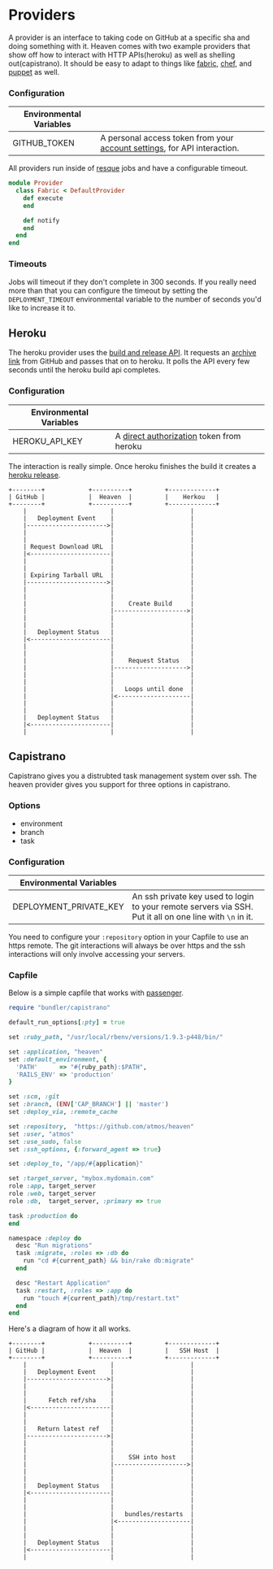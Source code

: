 # Providers

A provider is an interface to taking code on GitHub at a specific sha and doing something with it. Heaven comes with two example providers that show off how to interact with HTTP APIs(heroku) as well as shelling out(capistrano). It should be easy to adapt to things like [fabric][10], [chef][11], and [puppet][12] as well.

### Configuration

| Environmental Variables |                                                 |
|-------------------------|-------------------------------------------------|
| GITHUB_TOKEN            | A personal access token from your [account settings][16], for API interaction.    |

All providers run inside of [resque][3] jobs and have a configurable timeout.

```ruby
module Provider
  class Fabric < DefaultProvider
    def execute
    end

    def notify
    end
  end
end
```

### Timeouts

Jobs will timeout if they don't complete in 300 seconds. If you really need more than that you can configure the timeout by setting the `DEPLOYMENT_TIMEOUT` environmental variable to the number of seconds you'd like to increase it to.

## Heroku

The heroku provider uses the [build and release API][13]. It requests an [archive link][14] from GitHub and passes that on to heroku. It polls the API every few seconds until the heroku build api completes.

### Configuration

| Environmental Variables |                                                 |
|-------------------------|-------------------------------------------------|
| HEROKU_API_KEY          | A [direct authorization][17] token from heroku  |

The interaction is really simple. Once heroku finishes the build it creates a [heroku release][19].

```
+--------+            +----------+         +-------------+
| GitHub |            |  Heaven  |         |    Herkou   |
+--------+            +----------+         +-------------+
    |                       |                     |
    |   Deployment Event    |                     |
    |---------------------->|                     |
    |                       |                     |
    |                       |                     |
    | Request Download URL  |                     |
    |<----------------------|                     |
    |                       |                     |
    |                       |                     |
    | Expiring Tarball URL  |                     |
    |---------------------->|                     |
    |                       |                     |
    |                       |                     |
    |                       |    Create Build     |
    |                       |-------------------->|
    |                       |                     |
    |                       |                     |
    |   Deployment Status   |                     |
    |<----------------------|                     |
    |                       |                     |
    |                       |                     |
    |                       |    Request Status   |
    |                       |-------------------->|
    |                       |                     |
    |                       |                     |
    |                       |   Loops until done  |
    |                       |<--------------------|
    |                       |                     |
    |                       |                     |
    |   Deployment Status   |                     |
    |<----------------------|                     |
    |                       |                     |
```

## Capistrano

Capistrano gives you a distrubted task management system over ssh. The heaven provider gives you support for three options in capistrano. 

### Options

* environment
* branch
* task

### Configuration

| Environmental Variables |                                                 |
|-------------------------|-------------------------------------------------|
| DEPLOYMENT_PRIVATE_KEY  | An ssh private key used to login to your remote servers via SSH. Put it all on one line with    `\n` in it.|

You need to configure your `:repository` option in your Capfile to use an https remote. The git interactions will always be over https and the ssh interactions will only involve accessing your servers.


### Capfile

Below is a simple capfile that works with [passenger][18].

```ruby
require "bundler/capistrano"

default_run_options[:pty] = true

set :ruby_path, "/usr/local/rbenv/versions/1.9.3-p448/bin/"

set :application, "heaven"
set :default_environment, {
  'PATH'      => "#{ruby_path}:$PATH",
  'RAILS_ENV' => 'production'
}

set :scm, :git
set :branch, (ENV['CAP_BRANCH'] || 'master')
set :deploy_via, :remote_cache

set :repository,  "https://github.com/atmos/heaven"
set :user, "atmos"
set :use_sudo, false
set :ssh_options, {:forward_agent => true}

set :deploy_to, "/app/#{application}"

set :target_server, "mybox.mydomain.com"
role :app, target_server
role :web, target_server
role :db,  target_server, :primary => true

task :production do
end

namespace :deploy do
  desc "Run migrations"
  task :migrate, :roles => :db do
    run "cd #{current_path} && bin/rake db:migrate"
  end

  desc "Restart Application"
  task :restart, :roles => :app do
    run "touch #{current_path}/tmp/restart.txt"
  end
end

```

Here's a diagram of how it all works.

```
+--------+            +----------+         +-------------+
| GitHub |            |  Heaven  |         |   SSH Host  |
+--------+            +----------+         +-------------+
    |                       |                     |
    |   Deployment Event    |                     |
    |---------------------->|                     |
    |                       |                     |
    |                       |                     |
    |      Fetch ref/sha    |                     |
    |<----------------------|                     |
    |                       |                     |
    |                       |                     |
    |   Return latest ref   |                     |
    |---------------------->|                     |
    |                       |                     |
    |                       |                     |
    |                       |    SSH into host    |
    |                       |-------------------->|
    |                       |                     |
    |                       |                     |
    |   Deployment Status   |                     |
    |<----------------------|                     |
    |                       |                     |
    |                       |                     |
    |                       |   bundles/restarts  |
    |                       |<--------------------|
    |                       |                     |
    |                       |                     |
    |   Deployment Status   |                     |
    |<----------------------|                     |
    |                       |                     |
```

[1]: http://developer.github.com/v3/repos/deployments/
[2]: https://github.com/blog/1778-webhooks-level-up
[3]: https://github.com/resque/resque
[4]: https://gist.github.com/
[5]: https://developer.github.com/v3/repos/deployments/#create-a-deployment
[6]: https://developer.github.com/v3/repos/deployments/#create-a-deployment-status
[7]: https://campfirenow.com/
[8]: https://www.hipchat.com/
[9]: https://slack.com/
[10]: http://www.fabfile.org/
[11]: http://www.getchef.com/
[12]: http://puppetlabs.com/
[13]: https://devcenter.heroku.com/articles/build-and-release-using-the-api
[14]: https://developer.github.com/v3/repos/contents/#get-archive-link
[15]: http://capistranorb.com/
[16]: https://github.com/settings/applications
[17]: https://devcenter.heroku.com/articles/oauth#direct-authorization
[18]: https://www.phusionpassenger.com/
[19]: https://devcenter.heroku.com/articles/releases
[20]: https://github.com/atmos/hubot-deploy
